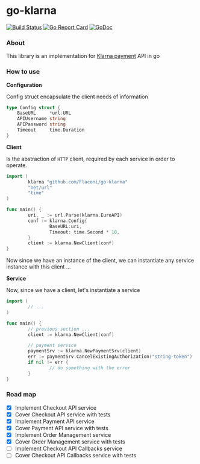 # go-klarna

[![Build Status](https://travis-ci.org/Flaconi/go-klarna.svg?branch=master)](https://travis-ci.org/Flaconi/go-klarna)
[![Go Report Card](https://goreportcard.com/badge/github.com/Flaconi/go-klarna)](https://goreportcard.com/report/github.com/Flaconi/go-klarna)
[![GoDoc](https://godoc.org/github.com/Flaconi/go-klarna?status.svg)](https://godoc.org/github.com/Flaconi/go-klarna)

### About

This library is an implementation for [Klarna payment](https://developers.klarna.com/api/) API in go

### How to use

**Configuration**

Config struct encapsulate the client needs of information

```go
type Config struct {
	BaseURL     *url.URL
	APIUsername string
	APIPassword string
	Timeout     time.Duration
}
```

**Client**

Is the abstraction of `HTTP` client, required by each service in order to operate.

```go
import (
        klarna "github.com/Flaconi/go-klarna"
        "net/url"
        "time"
)

func main() {
        uri, _ := url.Parse(klarna.EuroAPI)
        conf := klarna.Config{
                BaseURL:uri,
                Timeout: time.Second * 10,
        }
        client := klarna.NewClient(conf)
}
```

Now since we have an instance of the client, we can instantiate any service instance with this client ...

**Service**

Now, since we have a client, let's instantiate a service
```go
import (
        // ...
)

func main() {
        // previous section ...
        client := klarna.NewClient(conf)

        // payment service
        paymentSrv := klarna.NewPaymentSrv(client)
        err := paymentSrv.CancelExistingAuthorization("string-token")
        if nil != err {
                // do something with the error
        }
}
```

### Road map
- [x] Implement Checkout API service
- [x] Cover Checkout API service with tests
- [x] Implement Payment API service
- [x] Cover Payment API service with tests
- [x] Implement Order Management service
- [x] Cover Order Management service with tests
- [ ] Implement Checkout API Callbacks service
- [ ] Cover Checkout API Callbacks service with tests
